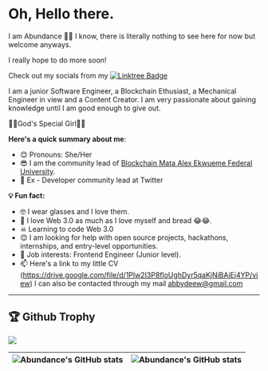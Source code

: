 # Oh, Hello there.
I am Abundance 👋🏾
I know, there is literally nothing to see here for now but welcome anyways.

I really hope to do more soon!

Check out my socials from my       [![Linktree Badge](https://img.shields.io/badge/linktree-39E09B?style=for-the-badge&logo=linktree&logoColor=white)](https://linktr.ee/abundancec)

I am a junior Software Engineer, a Blockchain Ethusiast, a Mechanical Engineer in view and a Content Creator. 
I am very passionate about gaining knowledge until I am good enough to give out. 

🦋🦋God's Special Girl🦋🦋



**Here's a quick summary about me**:

- 😊 Pronouns: She/Her
- 😎 I am the community lead of [Blockchain Mata Alex Ekwueme Federal University](https://blockchainmata.io).
- 👩 Ex - Developer community lead at Twitter

**💡  Fun fact:**
- 🤓 I wear glasses and I love them.
- 🌱 I love Web 3.0 as much as I love myself and bread 😂😂.
- ☠  Learning to code Web 3.0
- 😊 I am looking for help with open source projects, hackathons, internships, and entry-level opportunities.
- 💼 Job interests: Frontend Engineer (Junior level).
- 📫 Here's a link to my little CV (https://drive.google.com/file/d/1Plw2I3P8floUghDyr5qaKjNiBAjEj4YP/view)
 I can also be contacted through my mail abbydeew@gmail.com

---
<p>
<h2>🏆 Github Trophy </h2>
<img src="https://github-profile-trophy.vercel.app/?username=Tech-Girl1">
</p>


| <img align="center" src="https://github-readme-stats.vercel.app/api?username=Tech-Girl1&show_icons=true&include_all_commits=true&hide_border=true" alt="Abundance's GitHub stats" /> | <img align="center" src="https://github-readme-stats.vercel.app/api/top-langs/?username=Tech-Girl1&langs_count=8&layout=compact&hide_border=true" alt="Abundance's GitHub stats" /> |
| ------------- | ------------- |
